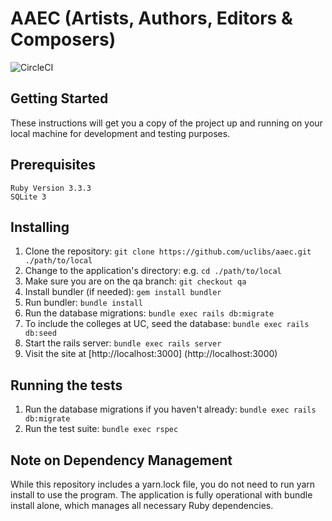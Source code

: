 # AAEC (Artists, Authors, Editors & Composers)

![CircleCI](https://img.shields.io/circleci/build/github/uclibs/aaec)

## Getting Started
These instructions will get you a copy of the project up and running on your local machine for development and testing purposes.

## Prerequisites
```
Ruby Version 3.3.3
SQLite 3
```

## Installing
1. Clone the repository: `git clone https://github.com/uclibs/aaec.git ./path/to/local`
1. Change to the application's directory: e.g. `cd ./path/to/local`
1. Make sure you are on the qa branch: `git checkout qa`
1. Install bundler (if needed): `gem install bundler`
1. Run bundler: `bundle install`
1. Run the database migrations: `bundle exec rails db:migrate`
1. To include the colleges at UC, seed the database: `bundle exec rails db:seed`
1. Start the rails server: `bundle exec rails server`
1. Visit the site at [http://localhost:3000] (http://localhost:3000)

## Running the tests
1. Run the database migrations if you haven't already: ```bundle exec rails db:migrate```
1. Run the test suite: ```bundle exec rspec```

## Note on Dependency Management
While this repository includes a yarn.lock file, you do not need to run yarn install to use the program. 
The application is fully operational with bundle install alone, which manages all necessary Ruby 
dependencies.